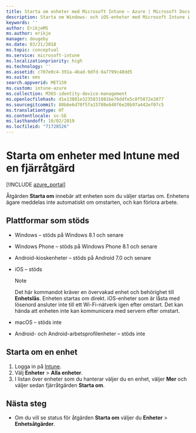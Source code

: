 ```yaml
---
title: Starta om enheter med Microsoft Intune – Azure | Microsoft Docs
description: Starta om Windows- och iOS-enheter med Microsoft Intune i Azure-portalen med fjärråtgärden Starta om.
keywords: ''
author: ErikjeMS
ms.author: erikje
manager: dougeby
ms.date: 03/21/2018
ms.topic: conceptual
ms.service: microsoft-intune
ms.localizationpriority: high
ms.technology: ''
ms.assetid: c707e0c4-391a-4bad-9dfd-9a7799c48dd5
ms.suite: ems
search.appverid: MET150
ms.custom: intune-azure
ms.collection: M365-identity-device-management
ms.openlocfilehash: d1e13801e3235831081be76ddfe5c8f5872e2077
ms.sourcegitcommit: 88b6e6d70f5fa15708e640f6e20b97a442ef07c5
ms.translationtype: HT
ms.contentlocale: sv-SE
ms.lasthandoff: 10/02/2019
ms.locfileid: "71728526"
---
```

# <a name="remotely-restart-devices-with-intune"></a>Starta om enheter med Intune med en fjärråtgärd


[!INCLUDE [azure_portal](../includes/azure_portal.md)]

Åtgärden **Starta om** innebär att enheten som du väljer startas om. Enhetens ägare meddelas inte automatiskt om omstarten, och kan förlora arbete.

## <a name="supported-platforms"></a>Plattformar som stöds

- Windows – stöds på Windows 8.1 och senare
- Windows Phone – stöds på Windows Phone 8.1 och senare
- Android-kioskenheter – stöds på Android 7.0 och senare
- iOS – stöds

    > [!Note]  
    > Det här kommandot kräver en övervakad enhet och behörighet till **Enhetslås**. Enheten startas om direkt. iOS-enheter som är låsta med lösenord ansluter inte till ett Wi-Fi-nätverk igen efter omstart. Det kan hända att enheten inte kan kommunicera med servern efter omstart.
- macOS – stöds inte
- Android- och Android-arbetsprofilenheter – stöds inte

## <a name="restart-a-device"></a>Starta om en enhet

1. Logga in på [Intune](https://go.microsoft.com/fwlink/?linkid=2090973).
3. Välj **Enheter** > **Alla enheter**.
4. I listan över enheter som du hanterar väljer du en enhet, väljer **Mer** och väljer sedan fjärråtgärden **Starta om**.

## <a name="next-steps"></a>Nästa steg

- Om du vill se status för åtgärden **Starta om** väljer du **Enheter** > **Enhetsåtgärder**.
